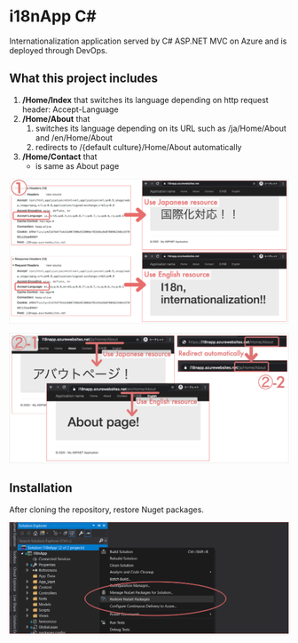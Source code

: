 i18nApp C#
===

Internationalization application served by C# ASP.NET MVC on Azure and is deployed through DevOps.

## What this project includes

1. **/Home/Index** that switches its language depending on http request header: Accept-Language
2. **/Home/About** that
    1. switches its language depending on its URL such as /ja/Home/About and /en/Home/About
    2. redirects to /{default culture}/Home/About automatically
3. **/Home/Contact** that
    - is same as About page

![](media/1.png)

![](media/2.png)

## Installation

After cloning the repository, restore Nuget packages.

![](media/restore-nuget-packages.png)
